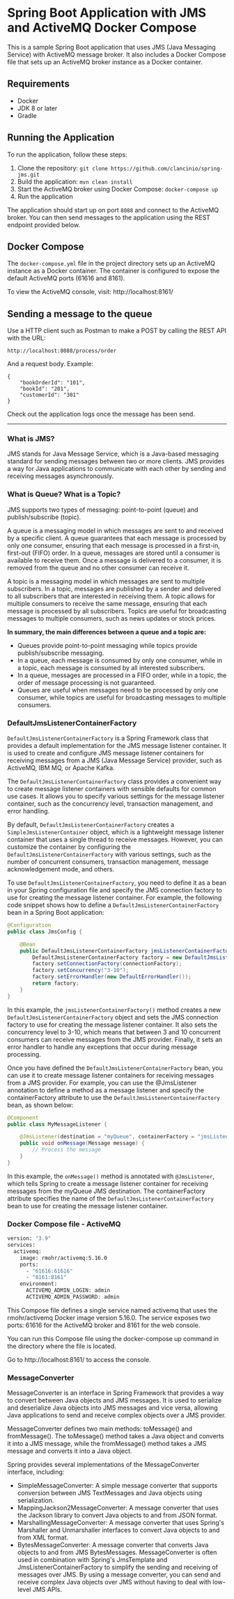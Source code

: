 # Spring Boot Application with JMS and ActiveMQ Docker Compose

This is a sample Spring Boot application that uses JMS (Java Messaging Service) with ActiveMQ message broker. It also includes a Docker Compose file that sets up an ActiveMQ broker instance as a Docker container.

## Requirements

- Docker
- JDK 8 or later
- Gradle

## Running the Application

To run the application, follow these steps:

1. Clone the repository: `git clone https://github.com/clancinio/spring-jms.git`
2. Build the application: `mvn clean install`
3. Start the ActiveMQ broker using Docker Compose: `docker-compose up`
4. Run the application

The application should start up on port `8088` and connect to the ActiveMQ broker. You can then send messages to the application using the REST endpoint provided below.

## Docker Compose

The `docker-compose.yml` file in the project directory sets up an ActiveMQ instance as a Docker container. The container is configured to expose the default ActiveMQ ports (61616 and 8161).

To view the ActiveMQ console, visit: http://localhost:8161/

## Sending a message to the queue 

Use a HTTP client such as Postman to make a POST by calling the REST API with the URL:

```
http://localhost:8088/process/order
```
And a request body. Example:

```
{
    "bookOrderId": "101",
    "bookId": "201",
    "customerId": "301"
}
```

Check out the application logs once the message has been send.

*****


### What is JMS?

JMS stands for Java Message Service, which is a Java-based messaging standard for sending messages between two or more clients. JMS provides a way for Java applications to communicate with each other by sending and receiving messages asynchronously.

### What is Queue? What is a Topic?

JMS supports two types of messaging: point-to-point (queue) and publish/subscribe (topic).

A queue is a messaging model in which messages are sent to and received by a specific client. A queue guarantees that each message is processed by only one consumer, ensuring that each message is processed in a first-in, first-out (FIFO) order. In a queue, messages are stored until a consumer is available to receive them. Once a message is delivered to a consumer, it is removed from the queue and no other consumer can receive it.

A topic is a messaging model in which messages are sent to multiple subscribers. In a topic, messages are published by a sender and delivered to all subscribers that are interested in receiving them. A topic allows for multiple consumers to receive the same message, ensuring that each message is processed by all subscribers. Topics are useful for broadcasting messages to multiple consumers, such as news updates or stock prices.

**In summary, the main differences between a queue and a topic are:**

- Queues provide point-to-point messaging while topics provide publish/subscribe messaging.
- In a queue, each message is consumed by only one consumer, while in a topic, each message is consumed by all interested subscribers.
- In a queue, messages are processed in a FIFO order, while in a topic, the order of message processing is not guaranteed.
- Queues are useful when messages need to be processed by only one consumer, while topics are useful for broadcasting messages to multiple consumers.

### DefaultJmsListenerContainerFactory
`DefaultJmsListenerContainerFactory` is a Spring Framework class that provides a default implementation for the JMS message listener container. It is used to create and configure JMS message listener containers for receiving messages from a JMS (Java Message Service) provider, such as ActiveMQ, IBM MQ, or Apache Kafka.

The `DefaultJmsListenerContainerFactory` class provides a convenient way to create message listener containers with sensible defaults for common use cases. It allows you to specify various settings for the message listener container, such as the concurrency level, transaction management, and error handling.

By default, `DefaultJmsListenerContainerFactory` creates a `SimpleJmsListenerContainer` object, which is a lightweight message listener container that uses a single thread to receive messages. However, you can customize the container by configuring the `DefaultJmsListenerContainerFactory` with various settings, such as the number of concurrent consumers, transaction management, message acknowledgement mode, and others.

To use `DefaultJmsListenerContainerFactory`, you need to define it as a bean in your Spring configuration file and specify the JMS connection factory to use for creating the message listener container. For example, the following code snippet shows how to define a `DefaultJmsListenerContainerFactory` bean in a Spring Boot application:

```java
@Configuration
public class JmsConfig {

    @Bean
    public DefaultJmsListenerContainerFactory jmsListenerContainerFactory(ConnectionFactory connectionFactory) {
        DefaultJmsListenerContainerFactory factory = new DefaultJmsListenerContainerFactory();
        factory.setConnectionFactory(connectionFactory);
        factory.setConcurrency("3-10");
        factory.setErrorHandler(new DefaultErrorHandler());
        return factory;
    }
}
```

In this example, the `jmsListenerContainerFactory()` method creates a new `DefaultJmsListenerContainerFactory` object and sets the JMS connection factory to use for creating the message listener container. It also sets the concurrency level to 3-10, which means that between 3 and 10 concurrent consumers can receive messages from the JMS provider. Finally, it sets an error handler to handle any exceptions that occur during message processing.

Once you have defined the `DefaultJmsListenerContainerFactory` bean, you can use it to create message listener containers for receiving messages from a JMS provider. For example, you can use the @JmsListener annotation to define a method as a message listener and specify the containerFactory attribute to use the `DefaultJmsListenerContainerFactory` bean, as shown below:

```java
@Component
public class MyMessageListener {

    @JmsListener(destination = "myQueue", containerFactory = "jmsListenerContainerFactory")
    public void onMessage(Message message) {
        // Process the message
    }
}
```

In this example, the `onMessage()` method is annotated with `@JmsListener`, which tells Spring to create a message listener container for receiving messages from the myQueue JMS destination. The containerFactory attribute specifies the name of the `DefaultJmsListenerContainerFactory` bean to use for creating the message listener container.

### Docker Compose file - ActiveMQ

```dockerfile
version: "3.9"
services:
  activemq:
    image: rmohr/activemq:5.16.0
    ports:
      - "61616:61616"
      - "8161:8161"
    environment:
      ACTIVEMQ_ADMIN_LOGIN: admin
      ACTIVEMQ_ADMIN_PASSWORD: admin
```

This Compose file defines a single service named activemq that uses the rmohr/activemq Docker image version 5.16.0. The service exposes two ports: 61616 for the ActiveMQ broker and 8161 for the web console.

You can run this Compose file using the docker-compose up command in the directory where the file is located.

Go to http://localhost:8161/ to access the console.

### MessageConverter

MessageConverter is an interface in Spring Framework that provides a way to convert between Java objects and JMS messages. It is used to serialize and deserialize Java objects into JMS messages and vice versa, allowing Java applications to send and receive complex objects over a JMS provider.

MessageConverter defines two main methods: toMessage() and fromMessage(). The toMessage() method takes a Java object and converts it into a JMS message, while the fromMessage() method takes a JMS message and converts it into a Java object.

Spring provides several implementations of the MessageConverter interface, including:

- SimpleMessageConverter: A simple message converter that supports conversion between JMS TextMessages and Java objects using serialization.
- MappingJackson2MessageConverter: A message converter that uses the Jackson library to convert Java objects to and from JSON format.
- MarshallingMessageConverter: A message converter that uses Spring's Marshaller and Unmarshaller interfaces to convert Java objects to and from XML format.
- BytesMessageConverter: A message converter that converts Java objects to and from JMS BytesMessages.
MessageConverter is often used in combination with Spring's JmsTemplate and JmsListenerContainerFactory to simplify the sending and receiving of messages over JMS. By using a message converter, you can send and receive complex Java objects over JMS without having to deal with low-level JMS APIs.
